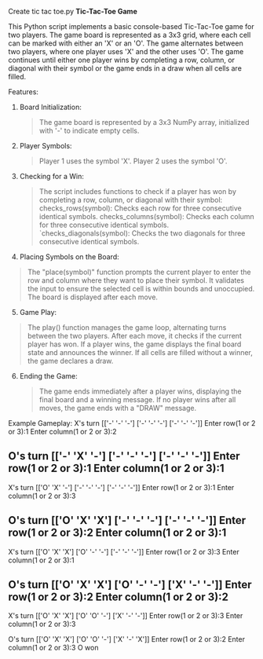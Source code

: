 Create tic tac toe.py
**Tic-Tac-Toe Game**

This Python script implements a basic console-based Tic-Tac-Toe game for two players. The game board is represented as a 3x3 grid, where each cell can be marked with either an 'X' or an 'O'. The game alternates between two players, where one player uses 'X' and the other uses 'O'. The game continues until either one player wins by completing a row, column, or diagonal with their symbol or the game ends in a draw when all cells are filled.

 Features:

1. Board Initialization:
   > The game board is represented by a 3x3 NumPy array, initialized with '-' to indicate empty cells.

2. Player Symbols:
   >Player 1 uses the symbol 'X'.
   > Player 2 uses the symbol 'O'.

3. Checking for a Win:
   >The script includes functions to check if a player has won by completing a row, column, or diagonal with their symbol:
     >checks_rows(symbol): Checks each row for three consecutive identical symbols.
     >checks_columns(symbol): Checks each column for three consecutive identical symbols.
     >`checks_diagonals(symbol): Checks the two diagonals for three consecutive identical symbols.

4. Placing Symbols on the Board:
  >The "place(symbol)" function prompts the current player to enter the row and column where they want to place their symbol. It validates the input to ensure the selected cell is within bounds and unoccupied. The board is displayed after each move.

5. Game Play:
  > The play() function manages the game loop, alternating turns between the two players. After each move, it checks if the current player has won. If a player wins, the game displays the final board state and announces the winner. If all cells are filled without a winner, the game declares a draw.

6. Ending the Game:
   >The game ends immediately after a player wins, displaying the final board and a winning message. If no player wins after all moves, the game ends with a "DRAW" message.

 Example Gameplay:
X's turn
[['-' '-' '-']
 ['-' '-' '-']
 ['-' '-' '-']]
Enter row(1 or 2 or 3):1
Enter column(1 or 2 or 3):2

O's turn
[['-' 'X' '-']
 ['-' '-' '-']
 ['-' '-' '-']]
Enter row(1 or 2 or 3):1
Enter column(1 or 2 or 3):1
------------------------------------------------------------
X's turn
[['O' 'X' '-']
 ['-' '-' '-']
 ['-' '-' '-']]
Enter row(1 or 2 or 3):1
Enter column(1 or 2 or 3):3

O's turn
[['O' 'X' 'X']
 ['-' '-' '-']
 ['-' '-' '-']]
Enter row(1 or 2 or 3):2
Enter column(1 or 2 or 3):1
----------------------------------------------------------------
X's turn
[['O' 'X' 'X']
 ['O' '-' '-']
 ['-' '-' '-']]
Enter row(1 or 2 or 3):3
Enter column(1 or 2 or 3):1

O's turn
[['O' 'X' 'X']
 ['O' '-' '-']
 ['X' '-' '-']]
Enter row(1 or 2 or 3):2
Enter column(1 or 2 or 3):2
--------------------------------------------------------------
X's turn
[['O' 'X' 'X']
 ['O' 'O' '-']
 ['X' '-' '-']]
Enter row(1 or 2 or 3):3
Enter column(1 or 2 or 3):3

O's turn
[['O' 'X' 'X']
 ['O' 'O' '-']
 ['X' '-' 'X']]
Enter row(1 or 2 or 3):2
Enter column(1 or 2 or 3):3
O won
